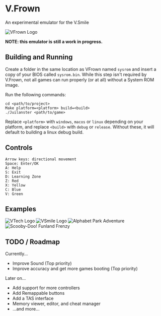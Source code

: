 # V.Frown
 An experimental emulator for the V.Smile

 ![VFrown Logo](images/icon.png)

**NOTE: this emulator is still a work in progress.**

## Building and Running
Create a folder in the same location as VFrown named `sysrom` and insert a copy of your BIOS called `sysrom.bin`. While this step isn't required by V.Frown, not all games can run properly (or at all) without a System ROM image.


Run the following commands:
```
cd <path/to/project>
Make platform=<platform> build=<build>
./Juilanster <path/to/game>
```
Replace `<platform>` with `windows`, `macos` or `linux` depending on your platform,
and replace `<build>` with `debug` or `release`. Without these, it will default to building a linux debug build.


## Controls
```
Arrow keys: directional movement
Space: Enter/OK
A: Help
S: Exit
D: Learning Zone
Z: Red
X: Yellow
C: Blue
V: Green
```

## Examples
![VTech Logo](images/Logo1.png)
![VSmile Logo](images/Logo2.png)
![Alphabet Park Adventure](images/AlphabetPark1.png)
![Scooby-Doo! Funland Frenzy](images/ScoobyDoo1.png)

## TODO / Roadmap
Currently...
- Improve Sound (Top priority)
- Improve accuracy and get more games booting (Top priority)

Later on...
- Add support for more controllers
- Add Remappable buttons
- Add a TAS interface
- Memory viewer, editor, and cheat manager
- ...and more...
